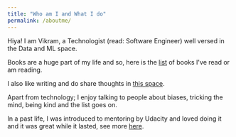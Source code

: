 ```yaml
---
title: "Who am I and What I do"
permalink: /aboutme/
---
```

Hiya! I am Vikram, a Technologist (read: Software Engineer) well versed in the Data and ML space. 

Books are a huge part of my life and so, here is the [list](/books/) of books I've read or am reading. 

I also like writing and do share thoughts in [this space](/writing/). 

Apart from technology; I enjoy talking to people about biases, tricking the mind, being kind and the list goes on. 

In a past life, I was introduced to mentoring by Udacity and loved doing it and it was great while it lasted, see more [here](/mentoring/). 
